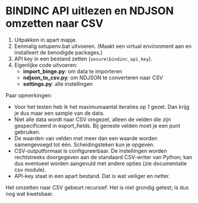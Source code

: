 # BINDINC API uitlezen en NDJSON omzetten naar CSV

1. Uitpakken in apart mapje.
2. Eenmalig setupenv.bat uitvoeren. (Maakt een virtual environment aan en installeert de benodigde packages.)
3. API key in een bestand zetten (`secure\bindinc_api_key`).
4. Eigenlijke code uitvoeren:
    - **import_binge.py**: om data te importeren
    - **ndjson_to_csv.py**: om NDJSON te converteren naar CSV
    - **settings.py**: alle instellingen

Paar opmerkingen:

- Voor het testen heb ik het maximumaantal iteraties op 1 gezet. Dan krijg je dus maar een sample van de data. 
- Niet alle data wordt naar CSV omgezet, alleen de velden die zijn gespecificeerd in export_fields. Bij geneste velden moet je een punt gebruiken.
- De waarden van velden met meer dan een waarde worden samengevoegd tot één. Scheidingsteken kun je opgeven.
- CSV-outputformaat is configureerbaar. De instellingen worden rechtstreeks doorgegeven aan de standaard CSV-writer van Python; kan dus eventueel worden aangevuld met andere opties (zie documentatie csv module).
- API-key staat in een apart bestand. Dat is wat veiliger en netter.

Het omzetten naar CSV gebeurt recursief. Het is niet grondig getest; is dus nog wat kwetsbaar.
